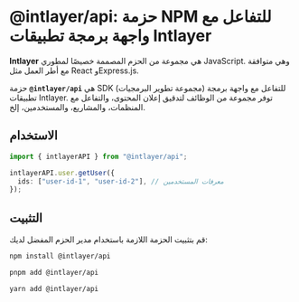 # @intlayer/api: حزمة NPM للتفاعل مع واجهة برمجة تطبيقات Intlayer

**Intlayer** هي مجموعة من الحزم المصممة خصيصًا لمطوري JavaScript. وهي متوافقة مع أطر العمل مثل React وExpress.js.

حزمة **`@intlayer/api`** هي SDK (مجموعة تطوير البرمجيات) للتفاعل مع واجهة برمجة تطبيقات Intlayer. توفر مجموعة من الوظائف لتدقيق إعلان المحتوى، والتفاعل مع المنظمات، والمشاريع، والمستخدمين، إلخ.

## الاستخدام

```ts
import { intlayerAPI } from "@intlayer/api";

intlayerAPI.user.getUser({
  ids: ["user-id-1", "user-id-2"], // معرفات المستخدمين
});
```

## التثبيت

قم بتثبيت الحزمة اللازمة باستخدام مدير الحزم المفضل لديك:

```bash packageManager="npm"
npm install @intlayer/api
```

```bash packageManager="pnpm"
pnpm add @intlayer/api
```

```bash packageManager="yarn"
yarn add @intlayer/api
```
